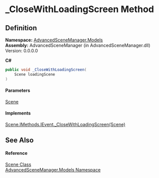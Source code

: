 # \_CloseWithLoadingScreen Method

## Definition

**Namespace:** [AdvancedSceneManager.Models](N_AdvancedSceneManager_Models.md)\
**Assembly:** AdvancedSceneManager (in AdvancedSceneManager.dll) Version: 0.0.0.0

**C#**

```c#
public void _CloseWithLoadingScreen(
	Scene loadingScene
)
```

#### Parameters

&#x20; [Scene](T_AdvancedSceneManager_Models_Scene.md)&#x20;

#### Implements

[Scene.IMethods.IEvent.\_CloseWithLoadingScreen(Scene)](M_AdvancedSceneManager_Models_Scene_IMethods_IEvent__CloseWithLoadingScreen.md)

## See Also

#### Reference

[Scene Class](T_AdvancedSceneManager_Models_Scene.md)\
[AdvancedSceneManager.Models Namespace](N_AdvancedSceneManager_Models.md)
